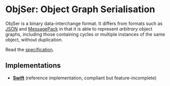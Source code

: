 # ObjSer: Object Graph Serialisation

ObjSer is a binary data-interchange format. It differs from formats such as [JSON](http://json.org) and [MessagePack](http://msgpack.org) in that it is able to represent *arbitrary* object graphs, including those containing cycles or multiple instances of the same object, without duplication.

Read the [specification](spec.md).

## Implementations

- [**Swift**](https://github.com/ObjSer/objser-swift) (reference implementation, compliant but feature-incomplete)

